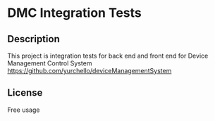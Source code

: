 # DMC Integration Tests

## Description

This project is integration tests for back end and front end for Device Management Control System
https://github.com/yurchello/deviceManagementSystem

## License
Free usage